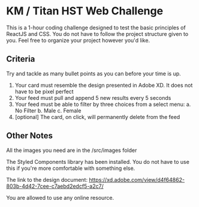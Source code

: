 
# KM / Titan HST Web Challenge
This is a 1-hour coding challenge designed to test the basic principles of ReactJS and CSS. You do not have to follow the project structure given to you. Feel free to organize your project however you'd like.

## Criteria
Try and tackle as many bullet points as you can before your time is up.

1. Your card must resemble the design presented in Adobe XD. It does not have to be pixel perfect
2. Your feed must pull and append 5 new results every 5 seconds
3. Your feed must be able to filter by three choices from a select menu:
	a.  No Filter
	b.  Male
	c.  Female
4. [optional] The card, on click, will permanently delete from the feed

## Other Notes
All the images you need are in the /src/images folder

The Styled Components library has been installed. You do not have to use this if you're more comfortable with something else.

The link to the design document:
https://xd.adobe.com/view/d4f64862-803b-4d42-7cee-c7aebd2edcf5-a2c7/

You are allowed to use any online resource.